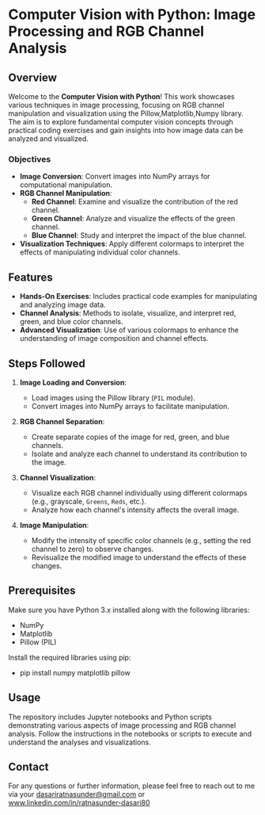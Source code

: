 # Computer Vision with Python: Image Processing and RGB Channel Analysis

## Overview

Welcome to the **Computer Vision with Python**! This work showcases various techniques in image processing, focusing on RGB channel manipulation and visualization using the Pillow,Matplotlib,Numpy library. The aim is to explore fundamental computer vision concepts through practical coding exercises and gain insights into how image data can be analyzed and visualized.

### Objectives

- **Image Conversion**: Convert images into NumPy arrays for computational manipulation.
- **RGB Channel Manipulation**:
  - **Red Channel**: Examine and visualize the contribution of the red channel.
  - **Green Channel**: Analyze and visualize the effects of the green channel.
  - **Blue Channel**: Study and interpret the impact of the blue channel.
- **Visualization Techniques**: Apply different colormaps to interpret the effects of manipulating individual color channels.

## Features

- **Hands-On Exercises**: Includes practical code examples for manipulating and analyzing image data.
- **Channel Analysis**: Methods to isolate, visualize, and interpret red, green, and blue color channels.
- **Advanced Visualization**: Use of various colormaps to enhance the understanding of image composition and channel effects.

## Steps Followed

1. **Image Loading and Conversion**:
   - Load images using the Pillow library (`PIL` module).
   - Convert images into NumPy arrays to facilitate manipulation.

2. **RGB Channel Separation**:
   - Create separate copies of the image for red, green, and blue channels.
   - Isolate and analyze each channel to understand its contribution to the image.

3. **Channel Visualization**:
   - Visualize each RGB channel individually using different colormaps (e.g., grayscale, `Greens`, `Reds`, etc.).
   - Analyze how each channel's intensity affects the overall image.

4. **Image Manipulation**:
   - Modify the intensity of specific color channels (e.g., setting the red channel to zero) to observe changes.
   - Revisualize the modified image to understand the effects of these changes.


## Prerequisites

Make sure you have Python 3.x installed along with the following libraries:
- NumPy
- Matplotlib
- Pillow (PIL)

Install the required libraries using pip:
- pip install numpy matplotlib pillow


## Usage

The repository includes Jupyter notebooks and Python scripts demonstrating various aspects of image processing and RGB channel analysis. Follow the instructions in the notebooks or scripts to execute and understand the analyses and visualizations.

## Contact
For any questions or further information, please feel free to reach out to me via your dasariratnasunder@gmail.com or www.linkedin.com/in/ratnasunder-dasari80